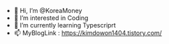 - 👋 Hi, I’m @KoreaMoney
- 👀 I’m interested in Coding
- 🌱 I’m currently learning Typescriprt
- 📫 MyBlogLink : https://kimdowon1404.tistory.com/

<!---
dollorofkorea/dollorofkorea is a ✨ special ✨ repository because its `README.md` (this file) appears on your GitHub profile.
You can click the Preview link to take a look at your changes.
--->
